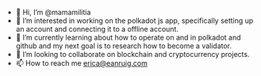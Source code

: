 - 👋 Hi, I’m @mamamilitia
- 👀 I’m interested in working on the polkadot js app, specifically setting up an account and connecting it to a offline account.
- 🌱 I’m currently learning about how to operate on and in polkadot and github and my next goal is to research how to become a validator.
- 💞️ I’m looking to collaborate on blockchain and cryptocurrency projects.
- 📫 How to reach me erica@eanruig.com
